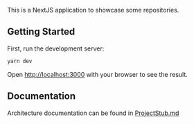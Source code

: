 This is a NextJS application to showcase some repositories.

## Getting Started

First, run the development server:

```bash
yarn dev
```

Open [http://localhost:3000](http://localhost:3000) with your browser to see the result.

## Documentation

Architecture documentation can be found in [ProjectStub.md](ProjectStub.md)
